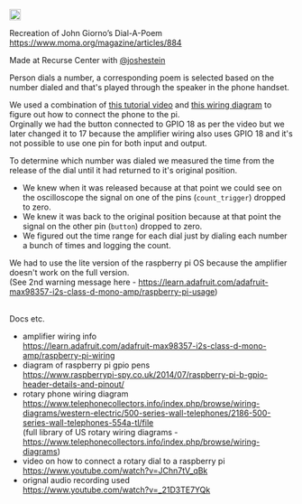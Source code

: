 <a href='http://www.recurse.com' title='Made with love at the Recurse Center'><img src='https://cloud.githubusercontent.com/assets/2883345/11325206/336ea5f4-9150-11e5-9e90-d86ad31993d8.png' height='20px'/></a>

Recreation of John Giorno’s Dial-A-Poem </br>
https://www.moma.org/magazine/articles/884

Made at Recurse Center with [@joshestein](https://github.com/joshestein)

Person dials a number, a corresponding poem is selected based on the number dialed and that's played through the speaker in the phone handset.

We used a combination of [this tutorial video](https://www.youtube.com/watch?v=JChn7tV_qBk) and [this wiring diagram](https://www.telephonecollectors.info/index.php/browse/wiring-diagrams/western-electric/500-series-wall-telephones/2186-500-series-wall-telephones-554a-tl/file) to figure out how to connect the phone to the pi.</br>
Orginally we had the button connected to GPIO 18 as per the video but we later changed it to 17 because the amplifier wiring also uses GPIO 18 and it's not possible to use one pin for both input and output.

To determine which number was dialed we measured the time from the release of the dial until it had returned to it's original position.
  - We knew when it was released because at that point we could see on the oscilloscope the signal on one of the pins (`count_trigger`) dropped to zero.
  - We knew it was back to the original position because at that point the signal on the other pin (`button`) dropped to zero.
  - We figured out the time range for each dial just by dialing each number a bunch of times and logging the count.

We had to use the lite version of the raspberry pi OS because the amplifier doesn't work on the full version. </br>
(See 2nd warning message here - https://learn.adafruit.com/adafruit-max98357-i2s-class-d-mono-amp/raspberry-pi-usage)
</br>
</br>

Docs etc.
- amplifier wiring info </br>
  https://learn.adafruit.com/adafruit-max98357-i2s-class-d-mono-amp/raspberry-pi-wiring
- diagram of raspberry pi gpio pens </br>
  https://www.raspberrypi-spy.co.uk/2014/07/raspberry-pi-b-gpio-header-details-and-pinout/
- rotary phone wiring diagram </br>
  https://www.telephonecollectors.info/index.php/browse/wiring-diagrams/western-electric/500-series-wall-telephones/2186-500-series-wall-telephones-554a-tl/file </br>
  (full library of US rotary wiring diagrams - https://www.telephonecollectors.info/index.php/browse/wiring-diagrams)
- video on how to connect a rotary dial to a raspberry pi </br>
  https://www.youtube.com/watch?v=JChn7tV_qBk
- orignal audio recording used </br>
  https://www.youtube.com/watch?v=_21D3TE7YQk
